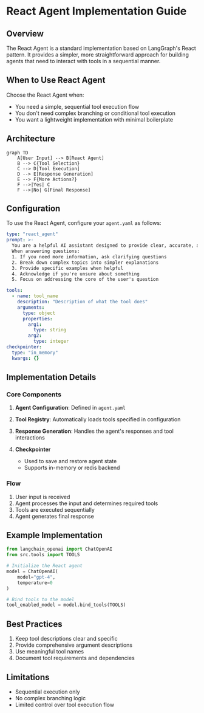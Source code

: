 # React Agent Implementation Guide

## Overview

The React Agent is a standard implementation based on LangGraph's React pattern. It provides a simpler, more straightforward approach for building agents that need to interact with tools in a sequential manner.

## When to Use React Agent

Choose the React Agent when:

- You need a simple, sequential tool execution flow
- You don't need complex branching or conditional tool execution
- You want a lightweight implementation with minimal boilerplate

## Architecture

```mermaid
graph TD
    A[User Input] --> B[React Agent]
    B --> C{Tool Selection}
    C --> D[Tool Execution]
    D --> E[Response Generation]
    E --> F{More Actions?}
    F -->|Yes| C
    F -->|No| G[Final Response]
```

## Configuration

To use the React Agent, configure your `agent.yaml` as follows:

```yaml
type: "react_agent"
prompt: >-
  You are a helpful AI assistant designed to provide clear, accurate, and relevant responses.
  When answering questions:
  1. If you need more information, ask clarifying questions
  2. Break down complex topics into simpler explanations
  3. Provide specific examples when helpful
  4. Acknowledge if you're unsure about something
  5. Focus on addressing the core of the user's question

tools:
  - name: tool_name
    description: "Description of what the tool does"
    arguments:
      type: object
      properties:
        arg1:
          type: string
        arg2:
          type: integer
checkpointer:
  type: "in_memory"
  kwargs: {}
```

## Implementation Details

### Core Components

1. **Agent Configuration**: Defined in `agent.yaml`
2. **Tool Registry**: Automatically loads tools specified in configuration
3. **Response Generation**: Handles the agent's responses and tool interactions

4. **Checkpointer**
   - Used to save and restore agent state
   - Supports in-memory or redis backend

### Flow

1. User input is received
2. Agent processes the input and determines required tools
3. Tools are executed sequentially
4. Agent generates final response

## Example Implementation

```python
from langchain_openai import ChatOpenAI
from src.tools import TOOLS

# Initialize the React agent
model = ChatOpenAI(
    model="gpt-4",
    temperature=0
)

# Bind tools to the model
tool_enabled_model = model.bind_tools(TOOLS)
```

## Best Practices

1. Keep tool descriptions clear and specific
2. Provide comprehensive argument descriptions
3. Use meaningful tool names
4. Document tool requirements and dependencies

## Limitations

- Sequential execution only
- No complex branching logic
- Limited control over tool execution flow
